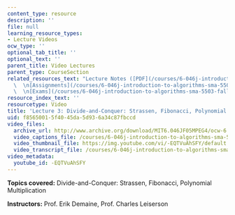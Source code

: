 ```yaml
---
content_type: resource
description: ''
file: null
learning_resource_types:
- Lecture Videos
ocw_type: ''
optional_tab_title: ''
optional_text: ''
parent_title: Video Lectures
parent_type: CourseSection
related_resources_text: "Lecture Notes ([PDF](/courses/6-046j-introduction-to-algorithms-sma-5503-fall-2005/resources/lec3))\
  \  \n[Assignments](/courses/6-046j-introduction-to-algorithms-sma-5503-fall-2005/pages/assignments)\
  \  \n[Exams](/courses/6-046j-introduction-to-algorithms-sma-5503-fall-2005/pages/exams)"
resource_index_text: ''
resourcetype: Video
title: 'Lecture 3: Divide-and-Conquer: Strassen, Fibonacci, Polynomial Multiplication'
uid: f8565001-5f40-45da-5d93-6a34c87fbccd
video_files:
  archive_url: http://www.archive.org/download/MIT6.046JF05MPEG4/ocw-6.046-14sep2005-220k.mp4
  video_captions_file: /courses/6-046j-introduction-to-algorithms-sma-5503-fall-2005/bee3e89946ae5bffa3182a983ec6cc0a_-EQTVuAhSFY.vtt
  video_thumbnail_file: https://img.youtube.com/vi/-EQTVuAhSFY/default.jpg
  video_transcript_file: /courses/6-046j-introduction-to-algorithms-sma-5503-fall-2005/2ad701cf6e05ad46c9962644924a826e_-EQTVuAhSFY.pdf
video_metadata:
  youtube_id: -EQTVuAhSFY
---
```


**Topics covered:** Divide-and-Conquer: Strassen, Fibonacci, Polynomial Multiplication

**Instructors:** Prof. Erik Demaine, Prof. Charles Leiserson